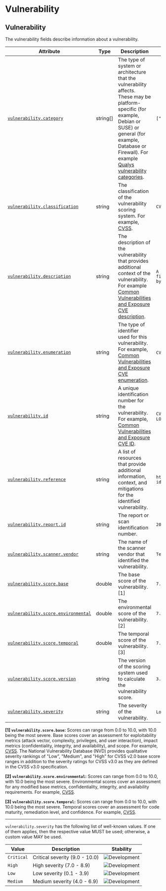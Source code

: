 <!-- NOTE: THIS FILE IS AUTOGENERATED. DO NOT EDIT BY HAND. -->
<!-- see templates/registry/markdown/attribute_namespace.md.j2 -->

# Vulnerability

## Vulnerability

The vulnerability fields describe information about a vulnerability.

| Attribute | Type | Description | Examples | Stability |
|---|---|---|---|---|
| <a id="vulnerability-category" href="#vulnerability-category">`vulnerability.category`</a> | string[] | The type of system or architecture that the vulnerability affects. These may be platform-specific (for example, Debian or SUSE) or general (for example, Database or Firewall). For example [Qualys vulnerability categories](https://qualysguard.qualys.com/qwebhelp/fo_portal/knowledgebase/vulnerability_categories.htm). | `["Firewall", "Database"]` | ![Development](https://img.shields.io/badge/-development-blue) |
| <a id="vulnerability-classification" href="#vulnerability-classification">`vulnerability.classification`</a> | string | The classification of the vulnerability scoring system. For example, [CVSS](https://www.first.org/cvss/specification-document). | `CVSS` | ![Development](https://img.shields.io/badge/-development-blue) |
| <a id="vulnerability-description" href="#vulnerability-description">`vulnerability.description`</a> | string | The description of the vulnerability that provides additional context of the vulnerability. For example [Common Vulnerabilities and Exposure CVE description](https://www.cve.org/ResourcesSupport/FAQs). | `A vulnerability in the firewall allows an attacker to bypass security controls.` | ![Development](https://img.shields.io/badge/-development-blue) |
| <a id="vulnerability-enumeration" href="#vulnerability-enumeration">`vulnerability.enumeration`</a> | string | The type of identifier used for this vulnerability. For example, [Common Vulnerabilities and Exposure CVE enumeration](https://www.cve.org/ResourcesSupport/FAQs). | `CVE`; `SNYK` | ![Development](https://img.shields.io/badge/-development-blue) |
| <a id="vulnerability-id" href="#vulnerability-id">`vulnerability.id`</a> | string | A unique identification number for the vulnerability. For example, [Common Vulnerabilities and Exposure CVE ID](https://www.cve.org/ResourcesSupport/FAQs). | `CVE-2021-44228`; `SNYK-JS-LODASH-567123` | ![Development](https://img.shields.io/badge/-development-blue) |
| <a id="vulnerability-reference" href="#vulnerability-reference">`vulnerability.reference`</a> | string | A list of resources that provide additional information, context, and mitigations for the identified vulnerability. | `https://www.cve.org/CVERecord?id=CVE-2021-44228` | ![Development](https://img.shields.io/badge/-development-blue) |
| <a id="vulnerability-report-id" href="#vulnerability-report-id">`vulnerability.report.id`</a> | string | The report or scan identification number. | `20191018.0001` | ![Development](https://img.shields.io/badge/-development-blue) |
| <a id="vulnerability-scanner-vendor" href="#vulnerability-scanner-vendor">`vulnerability.scanner.vendor`</a> | string | The name of the scanner vendor that identified the vulnerability. | `Tenable` | ![Development](https://img.shields.io/badge/-development-blue) |
| <a id="vulnerability-score-base" href="#vulnerability-score-base">`vulnerability.score.base`</a> | double | The base score of the vulnerability. [1] | `7.5` | ![Development](https://img.shields.io/badge/-development-blue) |
| <a id="vulnerability-score-environmental" href="#vulnerability-score-environmental">`vulnerability.score.environmental`</a> | double | The environmental score of the vulnerability. [2] | `7.5` | ![Development](https://img.shields.io/badge/-development-blue) |
| <a id="vulnerability-score-temporal" href="#vulnerability-score-temporal">`vulnerability.score.temporal`</a> | double | The temporal score of the vulnerability. [3] | `7.5` | ![Development](https://img.shields.io/badge/-development-blue) |
| <a id="vulnerability-score-version" href="#vulnerability-score-version">`vulnerability.score.version`</a> | string | The version of the scoring system used to calculate the vulnerability score. | `3.0` | ![Development](https://img.shields.io/badge/-development-blue) |
| <a id="vulnerability-severity" href="#vulnerability-severity">`vulnerability.severity`</a> | string | The severity of the vulnerability. | `Low`; `Medium`; `High` | ![Development](https://img.shields.io/badge/-development-blue) |

**[1] `vulnerability.score.base`:** Scores can range from 0.0 to 10.0, with 10.0 being the most severe. Base scores cover an assessment for exploitability metrics (attack vector, complexity, privileges, and user interaction), impact metrics (confidentiality, integrity, and availability), and scope. For example, [CVSS](https://www.first.org/cvss/specification-document).
The National Vulnerability Database (NVD) provides qualitative severity rankings of "Low", "Medium", and "High" for CVSS v2.0 base score ranges in addition to the severity ratings for CVSS v3.0 as they are defined in the CVSS v3.0 specification.

**[2] `vulnerability.score.environmental`:** Scores can range from 0.0 to 10.0, with 10.0 being the most severe. Environmental scores cover an assessment for any modified base metrics, confidentiality, integrity, and availability requirements. For example, [CVSS](https://www.first.org/cvss/specification-document).

**[3] `vulnerability.score.temporal`:** Scores can range from 0.0 to 10.0, with 10.0 being the most severe. Temporal scores cover an assessment for code maturity, remediation level, and confidence. For example, [CVSS](https://www.first.org/cvss/specification-document).

---

`vulnerability.severity` has the following list of well-known values. If one of them applies, then the respective value MUST be used; otherwise, a custom value MAY be used.

| Value  | Description | Stability |
|---|---|---|
| `Critical` | Critical severity (9.0 - 10.0) | ![Development](https://img.shields.io/badge/-development-blue) |
| `High` | High severity (7.0 - 8.9) | ![Development](https://img.shields.io/badge/-development-blue) |
| `Low` | Low severity (0.1 - 3.9) | ![Development](https://img.shields.io/badge/-development-blue) |
| `Medium` | Medium severity (4.0 - 6.9) | ![Development](https://img.shields.io/badge/-development-blue) |
